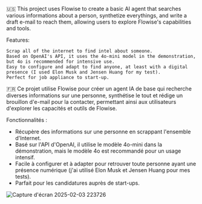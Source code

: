 🇺🇸 This project uses Flowise to create a basic AI agent that searches various informations about a person, synthetize everythings, and write a draft e-mail to reach them, allowing users to explore Flowise's capabilities and tools.

Features:

    Scrap all of the internet to find intel about someone.
    Based on OpenAI's API, it uses the 4o-mini model in the demonstration, but 4o is recommended for intensive use.
    Easy to configure and adapt to find anyone, at least with a digital presence (I used Elon Musk and Jensen Huang for my test).
    Perfect for job appliance to start-up.

🇫🇷 Ce projet utilise Flowise pour créer un agent IA de base qui recherche diverses informations sur une personne, synthétise le tout et rédige un brouillon d'e-mail pour la contacter, permettant ainsi aux utilisateurs d'explorer les capacités et outils de Flowise.  

Fonctionnalités :  

- Récupère des informations sur une personne en scrappant l'ensemble d'Internet.  
- Basé sur l'API d'OpenAI, il utilise le modèle 4o-mini dans la démonstration, mais le modèle 4o est recommandé pour un usage intensif.  
- Facile à configurer et à adapter pour retrouver toute personne ayant une présence numérique (j'ai utilisé Elon Musk et Jensen Huang pour mes tests).  
- Parfait pour les candidatures auprès de start-ups.

![Capture d'écran 2025-02-03 223726](https://github.com/user-attachments/assets/09a5d95a-b3f1-4033-bb0f-7ca1ddedc9f3)
